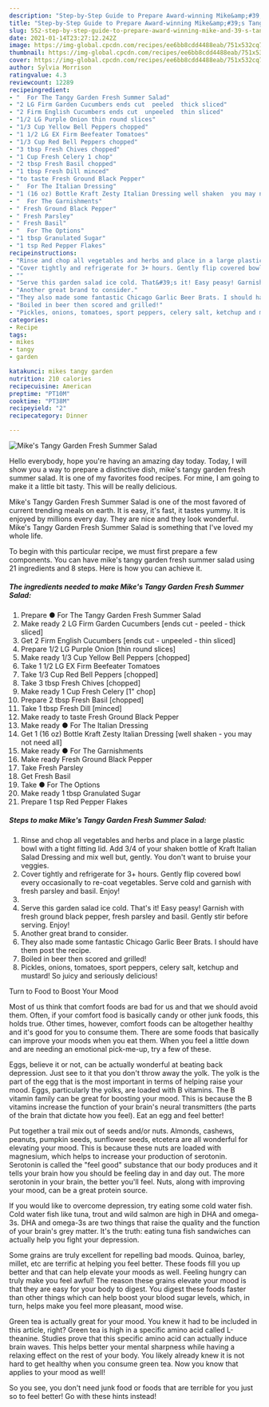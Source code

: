 ```yaml
---
description: "Step-by-Step Guide to Prepare Award-winning Mike&amp;#39;s Tangy Garden Fresh Summer Salad"
title: "Step-by-Step Guide to Prepare Award-winning Mike&amp;#39;s Tangy Garden Fresh Summer Salad"
slug: 552-step-by-step-guide-to-prepare-award-winning-mike-and-39-s-tangy-garden-fresh-summer-salad
date: 2021-01-14T23:27:12.242Z
image: https://img-global.cpcdn.com/recipes/ee6bb8cdd4488eab/751x532cq70/mikes-tangy-garden-fresh-summer-salad-recipe-main-photo.jpg
thumbnail: https://img-global.cpcdn.com/recipes/ee6bb8cdd4488eab/751x532cq70/mikes-tangy-garden-fresh-summer-salad-recipe-main-photo.jpg
cover: https://img-global.cpcdn.com/recipes/ee6bb8cdd4488eab/751x532cq70/mikes-tangy-garden-fresh-summer-salad-recipe-main-photo.jpg
author: Sylvia Morrison
ratingvalue: 4.3
reviewcount: 12289
recipeingredient:
- "  For The Tangy Garden Fresh Summer Salad"
- "2 LG Firm Garden Cucumbers ends cut  peeled  thick sliced"
- "2 Firm English Cucumbers ends cut  unpeeled  thin sliced"
- "1/2 LG Purple Onion thin round slices"
- "1/3 Cup Yellow Bell Peppers chopped"
- "1 1/2 LG EX Firm Beefeater Tomatoes"
- "1/3 Cup Red Bell Peppers chopped"
- "3 tbsp Fresh Chives chopped"
- "1 Cup Fresh Celery 1 chop"
- "2 tbsp Fresh Basil chopped"
- "1 tbsp Fresh Dill minced"
- "to taste Fresh Ground Black Pepper"
- "  For The Italian Dressing"
- "1 (16 oz) Bottle Kraft Zesty Italian Dressing well shaken  you may not need all"
- "  For The Garnishments"
- " Fresh Ground Black Pepper"
- " Fresh Parsley"
- " Fresh Basil"
- "  For The Options"
- "1 tbsp Granulated Sugar"
- "1 tsp Red Pepper Flakes"
recipeinstructions:
- "Rinse and chop all vegetables and herbs and place in a large plastic bowl with a tight fitting lid. Add 3/4 of your shaken bottle of Kraft Italian Salad Dressing and mix well but, gently. You don&#39;t want to bruise your veggies."
- "Cover tightly and refrigerate for 3+ hours. Gently flip covered bowl every occasionally to re-coat vegetables. Serve cold and garnish with fresh parsley and basil. Enjoy!"
- ""
- "Serve this garden salad ice cold. That&#39;s it! Easy peasy! Garnish with fresh ground black pepper, fresh parsley and basil. Gently stir before serving. Enjoy!"
- "Another great brand to consider."
- "They also made some fantastic Chicago Garlic Beer Brats. I should have them post the recipe."
- "Boiled in beer then scored and grilled!"
- "Pickles, onions, tomatoes, sport peppers, celery salt, ketchup and mustard! So juicy and seriously delicious!"
categories:
- Recipe
tags:
- mikes
- tangy
- garden

katakunci: mikes tangy garden 
nutrition: 210 calories
recipecuisine: American
preptime: "PT10M"
cooktime: "PT38M"
recipeyield: "2"
recipecategory: Dinner

---
```



![Mike&#39;s Tangy Garden Fresh Summer Salad](https://img-global.cpcdn.com/recipes/ee6bb8cdd4488eab/751x532cq70/mikes-tangy-garden-fresh-summer-salad-recipe-main-photo.jpg)

Hello everybody, hope you're having an amazing day today. Today, I will show you a way to prepare a distinctive dish, mike&#39;s tangy garden fresh summer salad. It is one of my favorites food recipes. For mine, I am going to make it a little bit tasty. This will be really delicious.

Mike&#39;s Tangy Garden Fresh Summer Salad is one of the most favored of current trending meals on earth. It is easy, it's fast, it tastes yummy. It is enjoyed by millions every day. They are nice and they look wonderful. Mike&#39;s Tangy Garden Fresh Summer Salad is something that I've loved my whole life.




To begin with this particular recipe, we must first prepare a few components. You can have mike&#39;s tangy garden fresh summer salad using 21 ingredients and 8 steps. Here is how you can achieve it.

<!--inarticleads1-->

##### The ingredients needed to make Mike&#39;s Tangy Garden Fresh Summer Salad:

1. Prepare  ● For The Tangy Garden Fresh Summer Salad
1. Make ready 2 LG Firm Garden Cucumbers [ends cut - peeled - thick sliced]
1. Get 2 Firm English Cucumbers [ends cut - unpeeled - thin sliced]
1. Prepare 1/2 LG Purple Onion [thin round slices]
1. Make ready 1/3 Cup Yellow Bell Peppers [chopped]
1. Take 1 1/2 LG EX Firm Beefeater Tomatoes
1. Take 1/3 Cup Red Bell Peppers [chopped]
1. Take 3 tbsp Fresh Chives [chopped]
1. Make ready 1 Cup Fresh Celery [1&#34; chop]
1. Prepare 2 tbsp Fresh Basil [chopped]
1. Take 1 tbsp Fresh Dill [minced]
1. Make ready to taste Fresh Ground Black Pepper
1. Make ready  ● For The Italian Dressing
1. Get 1 (16 oz) Bottle Kraft Zesty Italian Dressing [well shaken - you may not need all]
1. Make ready  ● For The Garnishments
1. Make ready  Fresh Ground Black Pepper
1. Take  Fresh Parsley
1. Get  Fresh Basil
1. Take  ● For The Options
1. Make ready 1 tbsp Granulated Sugar
1. Prepare 1 tsp Red Pepper Flakes




<!--inarticleads2-->

##### Steps to make Mike&#39;s Tangy Garden Fresh Summer Salad:

1. Rinse and chop all vegetables and herbs and place in a large plastic bowl with a tight fitting lid. Add 3/4 of your shaken bottle of Kraft Italian Salad Dressing and mix well but, gently. You don&#39;t want to bruise your veggies.
1. Cover tightly and refrigerate for 3+ hours. Gently flip covered bowl every occasionally to re-coat vegetables. Serve cold and garnish with fresh parsley and basil. Enjoy!
1. 
1. Serve this garden salad ice cold. That&#39;s it! Easy peasy! Garnish with fresh ground black pepper, fresh parsley and basil. Gently stir before serving. Enjoy!
1. Another great brand to consider.
1. They also made some fantastic Chicago Garlic Beer Brats. I should have them post the recipe.
1. Boiled in beer then scored and grilled!
1. Pickles, onions, tomatoes, sport peppers, celery salt, ketchup and mustard! So juicy and seriously delicious!




Turn to Food to Boost Your Mood


Most of us think that comfort foods are bad for us and that we should avoid them. Often, if your comfort food is basically candy or other junk foods, this holds true. Other times, however, comfort foods can be altogether healthy and it's good for you to consume them. There are some foods that basically can improve your moods when you eat them. When you feel a little down and are needing an emotional pick-me-up, try a few of these.

Eggs, believe it or not, can be actually wonderful at beating back depression. Just see to it that you don't throw away the yolk. The yolk is the part of the egg that is the most important in terms of helping raise your mood. Eggs, particularly the yolks, are loaded with B vitamins. The B vitamin family can be great for boosting your mood. This is because the B vitamins increase the function of your brain's neural transmitters (the parts of the brain that dictate how you feel). Eat an egg and feel better!

Put together a trail mix out of seeds and/or nuts. Almonds, cashews, peanuts, pumpkin seeds, sunflower seeds, etcetera are all wonderful for elevating your mood. This is because these nuts are loaded with magnesium, which helps to increase your production of serotonin. Serotonin is called the "feel good" substance that our body produces and it tells your brain how you should be feeling day in and day out. The more serotonin in your brain, the better you'll feel. Nuts, along with improving your mood, can be a great protein source.

If you would like to overcome depression, try eating some cold water fish. Cold water fish like tuna, trout and wild salmon are high in DHA and omega-3s. DHA and omega-3s are two things that raise the quality and the function of your brain's grey matter. It's the truth: eating tuna fish sandwiches can actually help you fight your depression. 

Some grains are truly excellent for repelling bad moods. Quinoa, barley, millet, etc are terrific at helping you feel better. These foods fill you up better and that can help elevate your moods as well. Feeling hungry can truly make you feel awful! The reason these grains elevate your mood is that they are easy for your body to digest. You digest these foods faster than other things which can help boost your blood sugar levels, which, in turn, helps make you feel more pleasant, mood wise.

Green tea is actually great for your mood. You knew it had to be included in this article, right? Green tea is high in a specific amino acid called L-theanine. Studies prove that this specific amino acid can actually induce brain waves. This helps better your mental sharpness while having a relaxing effect on the rest of your body. You likely already knew it is not hard to get healthy when you consume green tea. Now you know that applies to your mood as well!

So you see, you don't need junk food or foods that are terrible for you just so to feel better! Go  with  these hints  instead!

